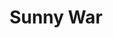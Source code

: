 ---
title: "Sunny War"
summary: "Blues/folk/punk artist from Los Angeles."
image: "sunny-war.jpg"
apple_music_artist_url: "https://music.apple.com/gb/artist/sunny-war/474923303"
---